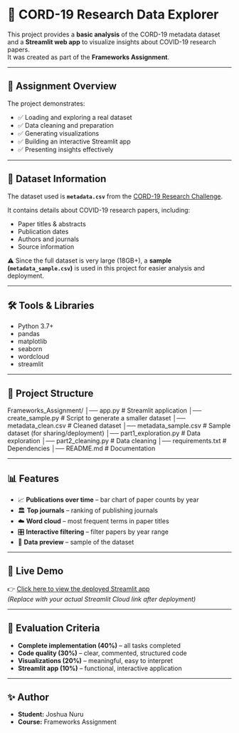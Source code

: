 # 🦠 CORD-19 Research Data Explorer

This project provides a **basic analysis** of the CORD-19 metadata dataset and a **Streamlit web app** to visualize insights about COVID-19 research papers.  
It was created as part of the **Frameworks Assignment**.

---

## 📌 Assignment Overview

The project demonstrates:

- ✅ Loading and exploring a real dataset  
- ✅ Data cleaning and preparation  
- ✅ Generating visualizations  
- ✅ Building an interactive Streamlit app  
- ✅ Presenting insights effectively  

---

## 📂 Dataset Information

The dataset used is **`metadata.csv`** from the [CORD-19 Research Challenge](https://www.kaggle.com/datasets/allen-institute-for-ai/cord-19-research-challenge).  

It contains details about COVID-19 research papers, including:
- Paper titles & abstracts  
- Publication dates  
- Authors and journals  
- Source information  

⚠️ Since the full dataset is very large (18GB+), a **sample (`metadata_sample.csv`)** is used in this project for easier analysis and deployment.

---

## 🛠️ Tools & Libraries

- Python 3.7+  
- pandas  
- matplotlib  
- seaborn  
- wordcloud  
- streamlit  

---

## 📖 Project Structure

Frameworks_Assignment/
│── app.py # Streamlit application
│── create_sample.py # Script to generate a smaller dataset
│── metadata_clean.csv # Cleaned dataset
│── metadata_sample.csv # Sample dataset (for sharing/deployment)
│── part1_exploration.py # Data exploration
│── part2_cleaning.py # Data cleaning
│── requirements.txt # Dependencies
│── README.md # Documentation



---

## 📊 Features

- 📈 **Publications over time** – bar chart of paper counts by year  
- 🏛 **Top journals** – ranking of publishing journals  
- ☁️ **Word cloud** – most frequent terms in paper titles  
- 🎛 **Interactive filtering** – filter papers by year range  
- 📂 **Data preview** – sample of the dataset  

---

## 🚀 Live Demo

👉 [Click here to view the deployed Streamlit app](https://your-streamlit-app-link.streamlit.app)  
*(Replace with your actual Streamlit Cloud link after deployment)*

---

## 📝 Evaluation Criteria

- **Complete implementation (40%)** – all tasks completed  
- **Code quality (30%)** – clear, commented, structured code  
- **Visualizations (20%)** – meaningful, easy to interpret  
- **Streamlit app (10%)** – functional, interactive application  

---

## ✨ Author

- **Student:** Joshua Nuru  
- **Course:** Frameworks Assignment  
